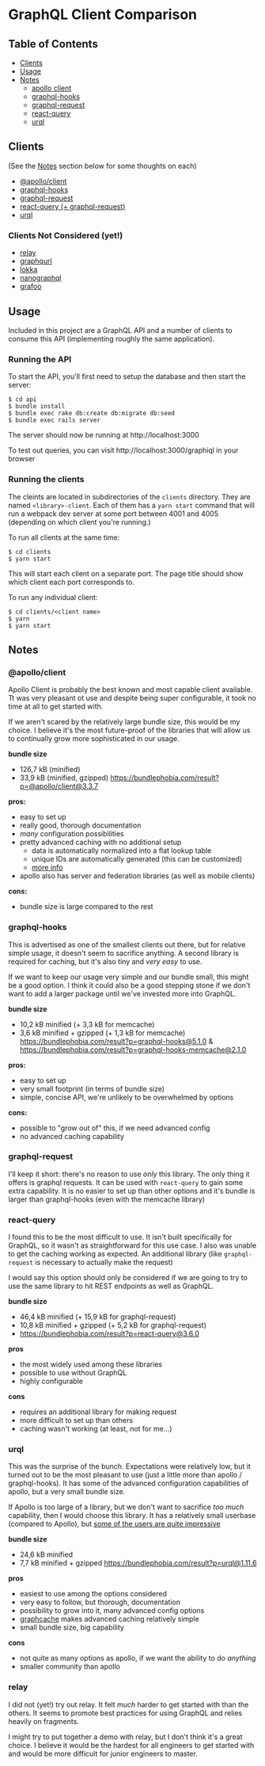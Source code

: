 # GraphQL Client Comparison

## Table of Contents

- [Clients](#clients)
- [Usage](#usage)
- [Notes](#notes)
  - [apollo client](#@apollo/client)
  - [graphql-hooks](#graphql-hooks)
  - [graphql-request](#graphql-request)
  - [react-query](#react-query)
  - [urql](#urql)

## Clients

(See the [Notes](#notes) section below for some thoughts on each)

- [@apollo/client](https://github.com/apollographql/apollo-client)
- [graphql-hooks](https://github.com/nearform/graphql-hooks)
- [graphql-request](https://github.com/prisma-labs/graphql-request)
- [react-query (+ graphql-request)](https://github.com/tannerlinsley/react-query)
- [urql](https://github.com/FormidableLabs/urql)

### Clients Not Considered (yet!)

- [relay](https://github.com/facebook/relay)
- [graphqurl](https://github.com/hasura/graphqurl)
- [lokka](https://github.com/kadirahq/lokka)
- [nanographql](https://github.com/choojs/nanographql)
- [grafoo](https://github.com/grafoojs/grafoo)

## Usage

Included in this project are a GraphQL API and a number of clients to consume this API (implementing roughly the same application).

### Running the API

To start the API, you'll first need to setup the database and then start the server:

```shell
$ cd api
$ bundle install
$ bundle exec rake db:create db:migrate db:seed
$ bundle exec rails server
```

The server should now be running at http://localhost:3000

To test out queries, you can visit http://localhost:3000/graphiql in your browser

### Running the clients

The cleints are located in subdirectories of the `clients` directory. They are named `<library>-client`. Each of them has a `yarn start` command that will run a webpack dev server at some port between 4001 and 4005 (depending on which client you're running.)

To run all clients at the same time:

```shell
$ cd clients
$ yarn start
```

This will start each client on a separate port. The page title should show which client each port corresponds to.

To run any individual client:

```shell
$ cd clients/<client name>
$ yarn
$ yarn start
```

## Notes

### @apollo/client

Apollo Client is probably the best known and most capable client available. Tt was very pleasant ot use and despite being super configurable, it took no time at all to get started with.

If we aren't scared by the relatively large bundle size, this would be my choice. I believe it's the most future-proof of the libraries that will allow us to continually grow more sophisticated in our usage.

**bundle size**

- 126,7 kB (minified)
- 33,9 kB (minified, gzipped)
  https://bundlephobia.com/result?p=@apollo/client@3.3.7

**pros:**

- easy to set up
- really good, thorough documentation
- _many_ configuration possibilities
- pretty advanced caching with no additional setup
  - data is automatically normalized into a flat lookup table
  - unique IDs are automatically generated (this can be customized)
  - [more info](https://www.apollographql.com/docs/react/caching/cache-configuration/)
- apollo also has server and federation libraries (as well as mobile clients)

**cons:**

- bundle size is large compared to the rest

### graphql-hooks

This is advertised as one of the smallest clients out there, but for relative simple usage, it doesn't seem to sacrifice anything. A second library is required for caching, but it's also tiny and _very easy_ to use.

If we want to keep our usage very simple and our bundle small, this might be a good option. I think it could also be a good stepping stone if we don't want to add a larger package until we've invested more into GraphQL.

**bundle size**

- 10,2 kB minified (+ 3,3 kB for memcache)
- 3,6 kB minified + gzipped (+ 1,3 kB for memcache)
  https://bundlephobia.com/result?p=graphql-hooks@5.1.0 &
  https://bundlephobia.com/result?p=graphql-hooks-memcache@2.1.0

**pros:**

- easy to set up
- very small footprint (in terms of bundle size)
- simple, concise API, we're unlikely to be overwhelmed by options

**cons:**

- possible to "grow out of" this, if we need advanced config
- no advanced caching capability

### graphql-request

I'll keep it short: there's no reason to use _only_ this library. The only thing it offers is graphql requests. It can be used with `react-query` to gain some extra capability. It is no easier to set up than other options and it's bundle is larger than graphql-hooks (even with the memcache library)

### react-query

I found this to be the most difficult to use. It isn't built specifically for GraphQL, so it wasn't as straightforward for this use case. I also was unable to get the caching working as expected. An additional library (like `graphql-request` is necessary to actually make the request)

I would say this option should only be considered if we are going to try to use the same library to hit REST endpoints as well as GraphQL.

**bundle size**

- 46,4 kB minified (+ 15,9 kB for graphql-request)
- 10,8 kB minified + gzipped (+ 5,2 kB for graphql-request)
- https://bundlephobia.com/result?p=react-query@3.6.0

**pros**

- the most widely used among these libraries
- possible to use without GraphQL
- highly configurable

**cons**

- requires an additional library for making request
- more difficult to set up than others
- caching wasn't working (at least, not for me...)

### urql

This was the surprise of the bunch. Expectations were relatively low, but it turned out to be the most pleasant to use (just a little more than apollo / graphql-hooks). It has some of the advanced configuration capabilities of apollo, but a very small bundle size.

If Apollo is too large of a library, but we don't want to sacrifice _too much_ capability, then I would choose this library. It has a relatively small userbase (compared to Apollo), but [some of the users are quite impressive](https://formidable.com/open-source/urql/docs/showcase/)

**bundle size**

- 24,6 kB minified
- 7,7 kB minified + gzipped
  https://bundlephobia.com/result?p=urql@1.11.6

**pros**

- easiest to use among the options considered
- very easy to follow, but thorough, documentation
- possibility to grow into it, many advanced config options
- [graphcache](https://bundlephobia.com/result?p=urql@1.11.6) makes advanced caching relatively simple
- small bundle size, big capability

**cons**

- not quite as many options as apollo, if we want the ability to do _anything_
- smaller community than apollo

### relay

I did not (yet!) try out relay. It felt _much_ harder to get started with than the others. It seems to promote best practices for using GraphQL and relies heavily on fragments.

I might try to put together a demo with relay, but I don't think it's a great choice. I believe it would be the hardest for all engineers to get started with and would be more difficult for junior engineers to master.
